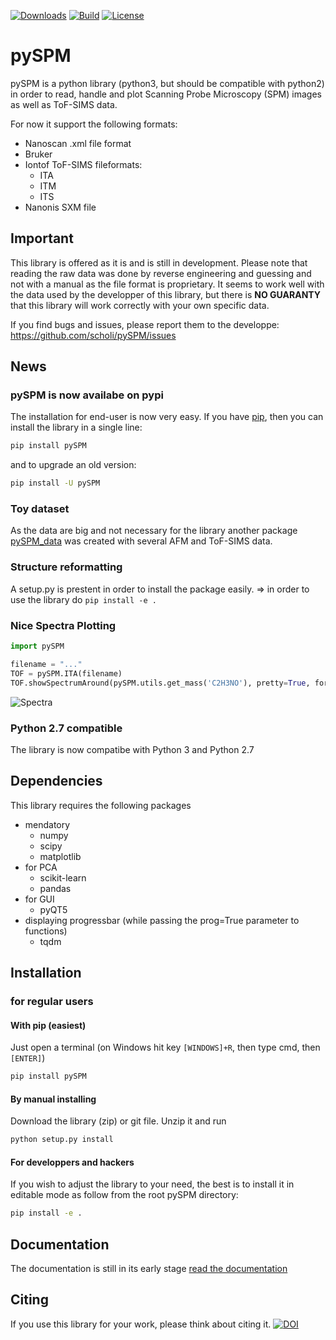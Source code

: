 [![Downloads](https://pepy.tech/badge/pyspm)](https://pepy.tech/project/pyspm)
[![Build](https://travis-ci.org/scholi/pySPM.svg?branch=master)](https://travis-ci.org/scholi/pySPM)
[![License](https://img.shields.io/badge/License-Apache%202.0-blue.svg)](https://opensource.org/licenses/Apache-2.0)

# pySPM
pySPM is a python library (python3, but should be compatible with python2) in order to read, handle and plot Scanning Probe Microscopy (SPM) images as well as ToF-SIMS data.

For now it support the following formats:
* Nanoscan .xml file format
* Bruker
* Iontof ToF-SIMS fileformats:
	* ITA
	* ITM
	* ITS
* Nanonis SXM file

## Important
This library is offered as it is and is still in development. Please note that reading the raw data was done by reverse engineering and guessing and not with a manual as the file format is proprietary. It seems to work well with the data used by the developper of this library, but there is **NO GUARANTY** that this library will work correctly with your own specific data.

If you find bugs and issues, please report them to the developpe: https://github.com/scholi/pySPM/issues

## News
### pySPM is now availabe on pypi
The installation for end-user is now very easy. If you have [pip](https://pypi.org/project/pip/), then you can install the library in a single line:

```bash
pip install pySPM
```

and to upgrade an old version:

```bash
pip install -U pySPM
```

### Toy dataset
As the data are big and not necessary for the library another package [pySPM_data](https://github.com/scholi/pySPM_data) was created with several AFM and ToF-SIMS data.

### Structure reformatting
A setup.py is prestent in order to install the package easily. => in order to use the library do ```pip install -e . ```

### Nice Spectra Plotting
```python
import pySPM

filename = "..."
TOF = pySPM.ITA(filename)
TOF.showSpectrumAround(pySPM.utils.get_mass('C2H3NO'), pretty=True, formula=True)
```

![Spectra](../master/doc/Spectra.png)

### Python 2.7 compatible
The library is now compatibe with Python 3 and Python 2.7

## Dependencies
This library requires the following packages
* mendatory
    * numpy
    * scipy
    * matplotlib
* for PCA
    * scikit-learn
    * pandas
* for GUI
    * pyQT5
* displaying progressbar (while passing the prog=True parameter to functions)
    * tqdm
    
## Installation
### for regular users
#### With pip (easiest)
Just open a terminal (on Windows hit key `[WINDOWS]+R`, then type cmd, then
`[ENTER]`)
```bash
pip install pySPM
```

#### By manual installing
Download the library (zip) or git file. Unzip it and run
```bash
python setup.py install
```

#### For developpers and hackers
If you wish to adjust the library to your need, the best is to install it in editable mode as follow from the root pySPM directory:
```bash
pip install -e .
```

## Documentation
The documentation is still in its early stage
[read the documentation](https://nbviewer.jupyter.org/github/scholi/pySPM/blob/master/doc/pySPM%20Documentation.ipynb)

## Citing
If you use this library for your work, please think about citing it.
[![DOI](https://zenodo.org/badge/64209401.svg)](https://zenodo.org/badge/latestdoi/64209401)
